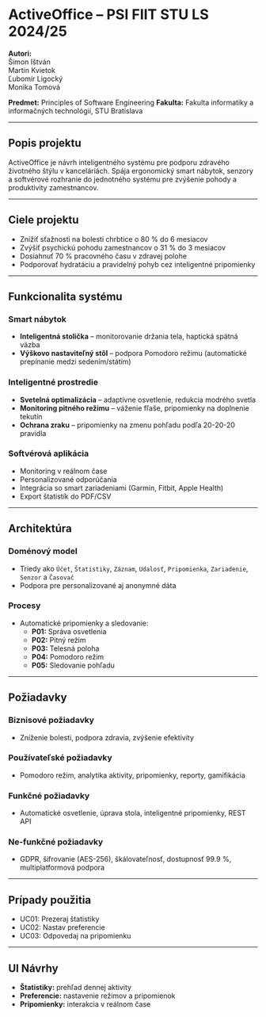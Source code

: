 # ActiveOffice – PSI FIIT STU LS 2024/25

**Autori:**  
Šimon Ištván  
Martin Kvietok  
Ľubomír Ligocký  
Monika Tomová  

**Predmet:** Principles of Software Engineering 
**Fakulta:** Fakulta informatiky a informačných technológií, STU Bratislava  

---

## Popis projektu

ActiveOffice je návrh inteligentného systému pre podporu zdravého životného štýlu v kanceláriách. Spája ergonomický smart nábytok, senzory a softvérové rozhranie do jednotného systému pre zvýšenie pohody a produktivity zamestnancov. 

---

## Ciele projektu

- Znížiť sťažnosti na bolesti chrbtice o 80 % do 6 mesiacov  
- Zvýšiť psychickú pohodu zamestnancov o 31 % do 3 mesiacov  
- Dosiahnuť 70 % pracovného času v zdravej polohe  
- Podporovať hydratáciu a pravidelný pohyb cez inteligentné pripomienky

---

## Funkcionalita systému

### Smart nábytok
- **Inteligentná stolička** – monitorovanie držania tela, haptická spätná väzba
- **Výškovo nastaviteľný stôl** – podpora Pomodoro režimu (automatické prepínanie medzi sedením/státím)

### Inteligentné prostredie
- **Svetelná optimalizácia** – adaptívne osvetlenie, redukcia modrého svetla
- **Monitoring pitného režimu** – váženie fľaše, pripomienky na doplnenie tekutín
- **Ochrana zraku** – pripomienky na zmenu pohľadu podľa 20-20-20 pravidla

### Softvérová aplikácia
- Monitoring v reálnom čase
- Personalizované odporúčania
- Integrácia so smart zariadeniami (Garmin, Fitbit, Apple Health)
- Export štatistík do PDF/CSV

---

## Architektúra

### Doménový model
- Triedy ako `Účet`, `Štatistiky`, `Záznam`, `Udalosť`, `Pripomienka`, `Zariadenie`, `Senzor` a `Časovač`
- Podpora pre personalizované aj anonymné dáta

### Procesy
- Automatické pripomienky a sledovanie:
  - **P01:** Správa osvetlenia
  - **P02:** Pitný režim
  - **P03:** Telesná poloha
  - **P04:** Pomodoro režim
  - **P05:** Sledovanie pohľadu

---

## Požiadavky

### Biznisové požiadavky
- Zníženie bolesti, podpora zdravia, zvýšenie efektivity

### Používateľské požiadavky
- Pomodoro režim, analytika aktivity, pripomienky, reporty, gamifikácia

### Funkčné požiadavky
- Automatické osvetlenie, úprava stola, inteligentné pripomienky, REST API

### Ne-funkčné požiadavky
- GDPR, šifrovanie (AES-256), škálovateľnosť, dostupnosť 99.9 %, multiplatformová podpora

---

## Prípady použitia

- UC01: Prezeraj štatistiky  
- UC02: Nastav preferencie  
- UC03: Odpovedaj na pripomienku

---

## UI Návrhy

- **Štatistiky:** prehľad dennej aktivity  
- **Preferencie:** nastavenie režimov a pripomienok  
- **Pripomienky:** interakcia v reálnom čase  
